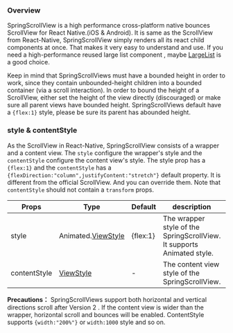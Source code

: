 ### Overview

SpringScrollView is a high performance cross-platform  native bounces ScrollView for React Native.(iOS & Android). It is same as the ScrollView from React-Native, SpringScrollView simply renders all its react child components at once. That makes it very easy to understand and use. If you need a high-performance reused large list component , maybe [LargeList](https://bolan9999.github.io/react-native-largelist/#/) is a good choice.

Keep in mind that SpringScrollViews must have a bounded height in order to work, since they contain unbounded-height children into a bounded container (via a scroll interaction). In order to bound the height of a ScrollView, either set the height of the view directly (discouraged) or make sure all parent views have bounded height. SpringScrollViews default have a `{flex:1}` style, please be sure its parent has abounded height.

### style & contentStyle

As the ScrollView in React-Native, SpringScrollView consists of a wrapper and a content view. The `style` configure the wrapper's style and the `contentStyle` configure the content view's style. The style prop has a `{flex:1}` and the `contentStyle` has a `{flexDirection:"column",justifyContent:"stretch"}` default property. It is different from the official ScrollView. And you can override them. Note that `contentStyle` should not contain a `transform` props.

Props  |  Type  |  Default  |  description  
---- | ------ | --------- | --------
style | Animated.[ViewStyle](http://facebook.github.io/react-native/docs/view-style-props) | {flex:1} | The wrapper style of the SpringScrollView. It supports Animated style.
contentStyle | [ViewStyle](http://facebook.github.io/react-native/docs/view-style-props) | - | The content view style of the SpringScrollView.

**Precautions：** SpringScrollViews support both horizontal and vertical directions scroll after Version 2 . If the content view is wider than the wrapper, horizontal scroll and bounces will be enabled. ContentStyle supports `{width:"200%"}` or `width:1000` style and so on.
